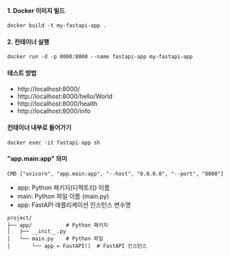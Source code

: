 #### 1. Docker 이미지 빌드
```
docker build -t my-fastapi-app .
```

#### 2. 컨테이너 실행
```
docker run -d -p 8000:8000 --name fastapi-app my-fastapi-app
```

#### 테스트 방법
* http://localhost:8000/
* http://localhost:8000/hello/World
* http://localhost:8000/health
* http://localhost:8000/info

#### 컨테이너 내부로 들어가기
```
docker exec -it fastapi-app sh
```

#### "app.main:app" 의미 
```
CMD ["uvicorn", "app.main:app", "--host", "0.0.0.0", "--port", "8000"]
```
* app: Python 패키지(디렉토리) 이름
* main: Python 파일 이름 (main.py)
* app: FastAPI 애플리케이션 인스턴스 변수명
```
project/
├── app/           # Python 패키지
│   ├── __init__.py
│   └── main.py    # Python 파일
│       └── app = FastAPI()  # FastAPI 인스턴스
```